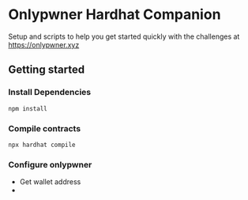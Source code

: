 # Onlypwner Hardhat Companion

Setup and scripts to help you get started quickly with the challenges at https://onlypwner.xyz

## Getting started

### Install Dependencies

`npm install`

### Compile contracts

`npx hardhat compile`

### Configure onlypwner

- Get wallet address
-
